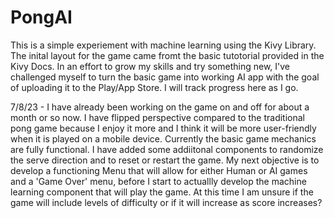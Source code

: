 # PongAI

This is a simple experiement with machine learning using the Kivy Library. The inital layout for the game came fromt the basic tutotorial provided in the Kivy Docs. 
In an effort to grow my skills and try something new, I've challenged myself to turn the basic game into working AI app with the goal of uploading it to the Play/App Store. I will track progress here as I go. 

7/8/23 - I have already been working on the game on and off for about a month or so now. I have flipped perspective compared to the traditional pong game because I enjoy it more and I think it will be more user-friendly when it is played on a mobile device. Currently the basic game mechanics are fully functional. I have added some addiitonal components to randomize the serve direction and to reset or restart the game. My next objective is to develop a functioning Menu that will allow for either Human or AI games and a 'Game Over' menu, before I start to actuallly develop the machine learning component that will play the game. At this time I am unsure if the game will include levels of difficulty or if it will increase as score increases?

